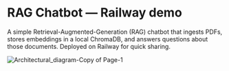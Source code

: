 # RAG Chatbot — Railway demo

A simple Retrieval-Augmented-Generation (RAG) chatbot that ingests PDFs, stores embeddings in a local ChromaDB, and answers questions about those documents. Deployed on Railway for quick sharing.


![Architectural_diagram-Copy of Page-1](https://github.com/user-attachments/assets/36577bfd-f621-496e-9c36-9962f330267e)

